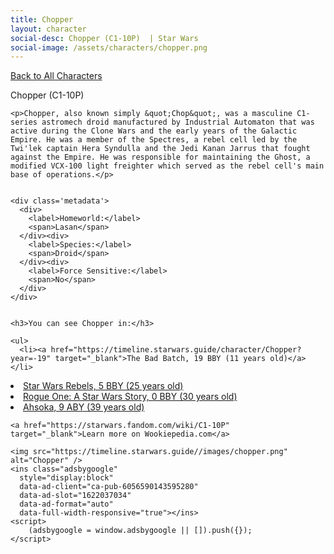 ```yaml
---
title: Chopper
layout: character
social-desc: Chopper (C1-10P)  | Star Wars
social-image: /assets/characters/chopper.png
---
```

<a href="/character" class="smaller">Back to All Characters</a>

<div class="character-profile container">
  <div class="col-10">
    <p>
    Chopper (C1-10P)             
    </p>

    <p>Chopper, also known simply &quot;Chop&quot;, was a masculine C1-series astromech droid manufactured by Industrial Automaton that was active during the Clone Wars and the early years of the Galactic Empire. He was a member of the Spectres, a rebel cell led by the Twi'lek captain Hera Syndulla and the Jedi Kanan Jarrus that fought against the Empire. He was responsible for maintaining the Ghost, a modified VCX-100 light freighter which served as the rebel cell's main base of operations.</p>


    <div class='metadata'>
      <div>
        <label>Homeworld:</label>
        <span>Lasan</span>
      </div><div>
        <label>Species:</label>
        <span>Droid</span>
      </div><div>
        <label>Force Sensitive:</label>
        <span>No</span>
      </div>
    </div>


    <h3>You can see Chopper in:</h3>

    <ul>
      <li><a href="https://timeline.starwars.guide/character/Chopper?year=-19" target="_blank">The Bad Batch, 19 BBY (11 years old)</a></li>
  <li><a href="https://timeline.starwars.guide/character/Chopper?year=-5" target="_blank">Star Wars Rebels, 5 BBY (25 years old)</a></li>
  <li><a href="https://timeline.starwars.guide/character/Chopper?year=0" target="_blank">Rogue One: A Star Wars Story, 0 BBY (30 years old)</a></li>
  <li><a href="https://timeline.starwars.guide/character/Chopper?year=9" target="_blank">Ahsoka, 9 ABY (39 years old)</a></li>
    </ul>

    <a href="https://starwars.fandom.com/wiki/C1-10P" target="_blank">Learn more on Wookiepedia.com</a>
  </div>
  <div class="character_image col-2">
    
    <img src="https://timeline.starwars.guide//images/chopper.png" alt="Chopper" />
    <ins class="adsbygoogle"
      style="display:block"
      data-ad-client="ca-pub-6056590143595280"
      data-ad-slot="1622037034"
      data-ad-format="auto"
      data-full-width-responsive="true"></ins>
    <script>
        (adsbygoogle = window.adsbygoogle || []).push({});
    </script>
  </div>
</div>
